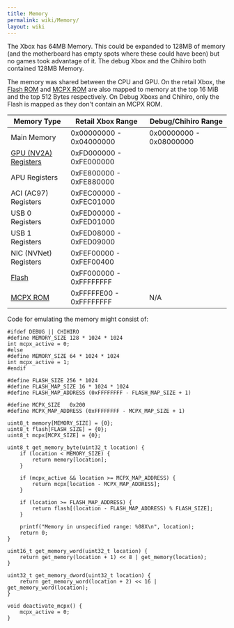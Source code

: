 ```yaml
---
title: Memory
permalink: wiki/Memory/
layout: wiki
---
```


The Xbox has 64MB Memory. This could be expanded to 128MB of memory (and
the motherboard has empty spots where these could have been) but no
games took advantage of it. The debug Xbox and the Chihiro both
contained 128MB Memory.

The memory was shared between the CPU and GPU. On the retail Xbox, the
[Flash ROM](/wiki/Flash_ROM "wikilink") and [MCPX ROM](/wiki/MCPX_ROM "wikilink")
are also mapped to memory at the top 16 MiB and the top 512 Bytes
respectively. On Debug Xboxs and Chihiro, only the Flash is mapped as
they don't contain an MCPX ROM.

| Memory Type                            | Retail Xbox Range       | Debug/Chihiro Range     |
|----------------------------------------|-------------------------|-------------------------|
| Main Memory                            | 0x00000000 - 0x04000000 | 0x00000000 - 0x08000000 |
| [GPU (NV2A) Registers](/wiki/GPU "wikilink") | 0xFD000000 - 0xFE000000 |
| APU Registers                          | 0xFE800000 - 0xFE880000 |
| ACI (AC97) Registers                   | 0xFEC00000 - 0xFEC01000 |
| USB 0 Registers                        | 0xFED00000 - 0xFED01000 |
| USB 1 Registers                        | 0xFED08000 - 0xFED09000 |
| NIC (NVNet) Registers                  | 0xFEF00000 - 0xFEF00400 |
| [Flash](/wiki/Flash "wikilink")              | 0xFF000000 - 0xFFFFFFFF |
| [MCPX ROM](/wiki/MCPX_ROM "wikilink")        | 0xFFFFFE00 - 0xFFFFFFFF | N/A                     |

Code for emulating the memory might consist of:

    #ifdef DEBUG || CHIHIRO
    #define MEMORY_SIZE 128 * 1024 * 1024
    int mcpx_active = 0;
    #else
    #define MEMORY_SIZE 64 * 1024 * 1024
    int mcpx_active = 1;
    #endif

    #define FLASH_SIZE 256 * 1024
    #define FLASH_MAP_SIZE 16 * 1024 * 1024
    #define FLASH_MAP_ADDRESS (0xFFFFFFFF - FLASH_MAP_SIZE + 1)

    #define MCPX_SIZE   0x200
    #define MCPX_MAP_ADDRESS (0xFFFFFFFF - MCPX_MAP_SIZE + 1)

    uint8_t memory[MEMORY_SIZE] = {0};
    uint8_t flash[FLASH_SIZE] = {0};
    uint8_t mcpx[MCPX_SIZE] = {0};

    uint8_t get_memory_byte(uint32_t location) {
        if (location < MEMORY_SIZE) {
            return memory[location];
        }

        if (mcpx_active && location >= MCPX_MAP_ADDRESS) {
            return mcpx[location - MCPX_MAP_ADDRESS];
        }

        if (location >= FLASH_MAP_ADDRESS) {
            return flash[(location - FLASH_MAP_ADDRESS) % FLASH_SIZE];
        }

        printf("Memory in unspecified range: %08X\n", location);
        return 0;
    }

    uint16_t get_memory_word(uint32_t location) {
        return get_memory(location + 1) << 8 | get_memory(location);
    }

    uint32_t get_memory_dword(uint32_t location) {
        return get_memory_word(location + 2) << 16 | get_memory_word(location);
    }

    void deactivate_mcpx() {
        mcpx_active = 0;
    }
